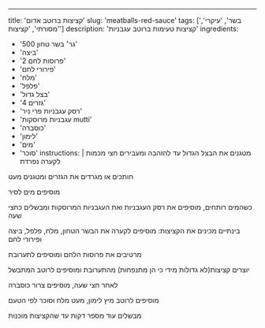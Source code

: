 ---

title: 'קציצות ברוטב אדום'
slug: 'meatballs-red-sauce'
tags: ['בשר', 'עיקרי', 'מסורתי', 'קציצות']
description: 'קציצות טעימות ברוטב עגבניות'
ingredients:

- '500 גר׳ בשר טחון'
- 'ביצה'
- '2 פרוסות לחם'
- 'פירורי לחם'
- 'מלח'
- 'פלפל'
- 'בצל גדול'
- '4 גזרים'
- 'רסק עגבניות פרי ניר'
- 'עגבניות מרוסקות mutti'
- 'כוסברה'
- 'לימון'
- 'מים'
- 'סוכר'
  instructions: |
  מטגנים את הבצל הגדול עד להזהבה ומעבירים חצי מכמות לקערה נפרדת

חותכים או מגרדים את הגזרים ומטגנים מעט

מוסיפים מים לסיר

כשהמים רותחים, מוסיפים את רסק העגבניות ואת העגבניות המרוסקות ומבשלים כחצי שעה

בינתיים מכינים את הקציצות: מוסיפים לקערה את הבשר הטחון, מלח, פלפל, ביצה ופירורי לחם

מרטיבים את פרוסות הלחם ומוסיפים לתערובת

יוצרים קציצות(לא גדולות מידי כי הן מתנפחות) מהתערובת ומוסיפים לרוטב המתבשל

לאחר חצי שעה, מוסיפים צרור כוסברה

מוסיפים לרוטב מיץ לימון, מעט מלח וסוכר לפי הטעם

מבשלים עוד מספר דקות עד שהקציצות מוכנות

